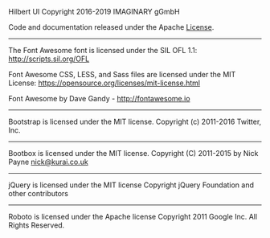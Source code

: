 Hilbert UI
Copyright 2016-2019 IMAGINARY gGmbH

Code and documentation released under the Apache [License](LICENSE.md).

---

The Font Awesome font is licensed under the SIL OFL 1.1:
http://scripts.sil.org/OFL

Font Awesome CSS, LESS, and Sass files are licensed under the MIT License:
https://opensource.org/licenses/mit-license.html

Font Awesome by Dave Gandy - http://fontawesome.io

---

Bootstrap is licensed under the MIT license.
Copyright (c) 2011-2016 Twitter, Inc.

---

Bootbox is licensed under the MIT license.
Copyright (C) 2011-2015 by Nick Payne <nick@kurai.co.uk>

---

jQuery is licensed under the MIT license
Copyright jQuery Foundation and other contributors

---

Roboto is licensed under the Apache license
Copyright 2011 Google Inc. All Rights Reserved.
